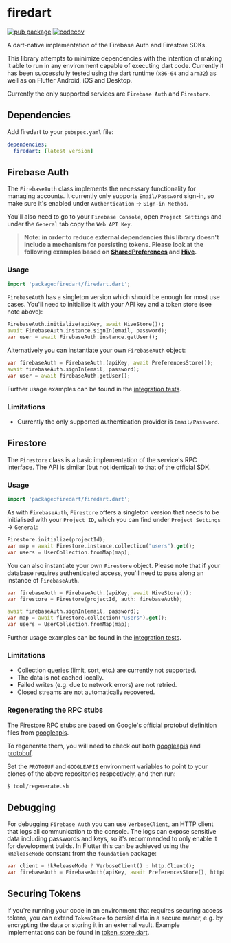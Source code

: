 # firedart

[![pub package](https://img.shields.io/pub/v/firedart.svg)](https://pub.dartlang.org/packages/firedart)
[![codecov](https://codecov.io/gh/cachapa/firedart/branch/master/graph/badge.svg)](https://codecov.io/gh/cachapa/firedart)


A dart-native implementation of the Firebase Auth and Firestore SDKs.

This library attempts to minimize dependencies with the intention of making it able to run in any environment capable of executing dart code. Currently it has been successfully tested using the dart runtime (`x86-64` and `arm32`) as well as on Flutter Android, iOS and Desktop.

Currently the only supported services are `Firebase Auth` and `Firestore`.

## Dependencies

Add firedart to your `pubspec.yaml` file:

``` yaml
dependencies:
  firedart: [latest version]
```

## Firebase Auth

The `FirebaseAuth` class implements the necessary functionality for managing accounts. It currently only supports `Email/Password` sign-in, so make sure it's enabled under `Authentication` -> `Sign-in Method`.

You'll also need to go to your `Firebase Console`, open `Project Settings` and under the `General` tab copy the `Web API Key`.

> **Note: in order to reduce external dependencies this library doesn't include a mechanism for persisting tokens. Please look at the following examples based on [SharedPreferences](https://gist.github.com/cachapa/539dd1007fcf097179040f4056cdd4c7) and [Hive](https://gist.github.com/cachapa/33944987bd8fe6c6ba84021cecef8fb7).**

### Usage

``` dart
import 'package:firedart/firedart.dart';
```

`FirebaseAuth` has a singleton version which should be enough for most use cases. You'll need to initialise it with your API key and a token store (see note above):

``` dart
FirebaseAuth.initialize(apiKey, await HiveStore());
await FirebaseAuth.instance.signIn(email, password);
var user = await FirebaseAuth.instance.getUser();
```

Alternatively you can instantiate your own `FirebaseAuth` object:

``` dart
var firebaseAuth = FirebaseAuth.(apiKey, await PreferencesStore());
await firebaseAuth.signIn(email, password);
var user = await firebaseAuth.getUser();
```

Further usage examples can be found in the [integration tests](https://github.com/cachapa/firedart/blob/master/test/firebase_auth_test.dart).

### Limitations

* Currently the only supported authentication provider is `Email/Password`.

## Firestore

The `Firestore` class is a basic implementation of the service's RPC interface. The API is similar (but not identical) to that of the official SDK.

### Usage

``` dart
import 'package:firedart/firedart.dart';
```

As with `FirebaseAuth`, `Firestore` offers a singleton version that needs to be initialised with your `Project ID`, which you can find under `Project Settings` -> `General`:

``` dart
Firestore.initialize(projectId);
var map = await Firestore.instance.collection("users").get();
var users = UserCollection.fromMap(map);
```

You can also instantiate your own `Firestore` object. Please note that if your database requires authenticated access, you'll need to pass along an instance of `FirebaseAuth`.

``` dart
var firebaseAuth = FirebaseAuth.(apiKey, await HiveStore());
var firestore = Firestore(projectId, auth: firebaseAuth);

await firebaseAuth.signIn(email, password);
var map = await firestore.collection("users").get();
var users = UserCollection.fromMap(map);
```

Further usage examples can be found in the [integration tests](https://github.com/cachapa/firedart/blob/master/test/firestore_test.dart).

### Limitations

* Collection queries (limit, sort, etc.) are currently not supported.
* The data is not cached locally.
* Failed writes (e.g. due to network errors) are not retried.
* Closed streams are not automatically recovered.

### Regenerating the RPC stubs

The Firestore RPC stubs are based on Google's official protobuf definition files from [googleapis](https://github.com/googleapis/googleapis).

To regenerate them, you will need to check out both [googleapis](https://github.com/googleapis/googleapis) and [protobuf](https://github.com/google/protobuf).

Set the `PROTOBUF` and `GOOGLEAPIS` environment variables to point to your clones of the above repositories respectively, and then run:

```sh
$ tool/regenerate.sh
```

## Debugging

For debugging `Firebase Auth` you can use `VerboseClient`, an HTTP client that logs all communication to the console. The logs can expose sensitive data including passwords and keys, so it's recommended to only enable it for development builds. In Flutter this can be achieved using the `kReleaseMode` constant from the `foundation` package:

``` dart
var client = !kReleaseMode ? VerboseClient() : http.Client();
var firebaseAuth = FirebaseAuth(apiKey, await PreferencesStore(), httpClient: client);
```

## Securing Tokens

If you're running your code in an environment that requires securing access tokens, you can extend `TokenStore` to persist data in a secure maner, e.g. by encrypting the data or storing it in an external vault. Example implementations can be found in [token_store.dart](https://github.com/cachapa/firedart/blob/master/lib/auth/token_store.dart).
